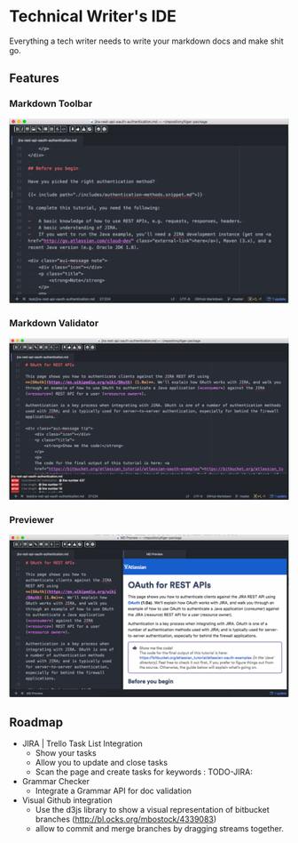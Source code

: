 # Technical Writer's IDE
Everything a tech writer needs to write your markdown docs and make shit go.

## Features

### Markdown Toolbar
![Toolbar](./img/toolbar.png)

### Markdown Validator
![Validator](./img/validator.png)

### Previewer
![Previewer](./img/preview.png)

## Roadmap
* JIRA | Trello Task List Integration
  * Show your tasks
  * Allow you to update and close tasks
  * Scan the page and create tasks for keywords : TODO-JIRA:
* Grammar Checker
  * Integrate a Grammar API for doc validation
* Visual Github integration
    * Use the d3js library to show a visual representation of bitbucket branches (http://bl.ocks.org/mbostock/4339083)
    * allow to commit and merge branches by dragging streams together.
